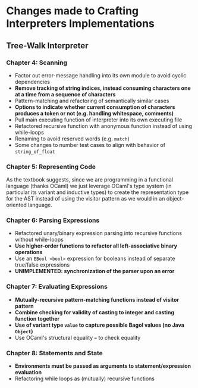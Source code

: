 # Changes made to Crafting Interpreters Implementations

## Tree-Walk Interpreter

### Chapter 4: Scanning 
- Factor out error-message handling into its own module to avoid cyclic dependencies
- **Remove tracking of string indices, instead consuming characters one at a time from a sequence of characters**
- Pattern-matching and refactoring of semantically similar cases
- **Options to indicate whether current consumption of characters produces a token or not (e.g. handling whitespace, comments)**
- Pull main executing function of interpreter into its own executing file
- Refactored recursive function with anonymous function instead of using while-loops 
- Renaming to avoid reserved words (e.g. `match`)
- Some changes to number test cases to align with behavior of `string_of_float`

### Chapter 5: Representing Code
As the textbook suggests, since we are programming in a functional 
language (thanks OCaml) we just leverage OCaml's type system
(in particular its variant and inductive types) to create the
representation type for the AST instead of using the visitor 
pattern as we would in an object-oriented language. 

### Chapter 6: Parsing Expressions
- Refactored unary/binary expression parsing into recursive functions without while-loops
- **Use higher-order functions to refactor all left-associative binary operations**
- Use an `EBool <bool>` expression for booleans instead of separate true/false expressions
- **UNIMPLEMENTED: synchronization of the parser upon an error**

### Chapter 7: Evaluating Expressions
- **Mutually-recursive pattern-matching functions instead of visitor pattern**
- **Combine checking for validity of casting to integer and casting function together**
- **Use of variant type `value` to capture possible Bagol values (no Java `Object`)**
- Use OCaml's structural equality `=` to check equality 

### Chapter 8: Statements and State 
- **Environments must be passed as arguments to statement/expression evaluation**
- Refactoring while loops as (mutually) recursive functions 